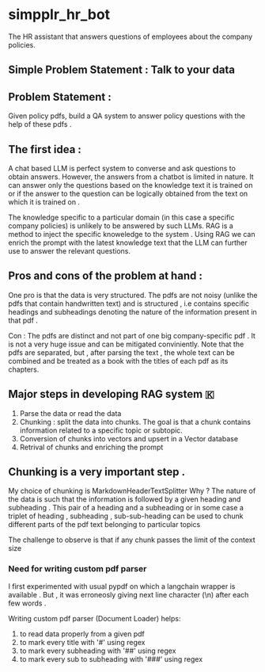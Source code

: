 # simpplr_hr_bot
The HR assistant that answers questions of employees about the company policies.

## Simple Problem Statement : Talk to your data 

## Problem Statement :
Given policy pdfs, build a QA system to answer policy questions with the help of these pdfs .

## The first idea : 
A chat based LLM is perfect system to converse and ask questions to obtain answers. However, the answers from a chatbot is limited in nature. It can answer only the questions based on the knowledge text it is trained on or if the answer to the question can be logically obtained from the text on which it is trained on .

The knowledge specific to a particular domain (in this case a specific company policies) is unlikely to be answered by such LLMs. RAG is a method to inject the specific knoweledge to the system . 
Using RAG we can enrich the prompt with the latest knowledge text that the LLM can further use to answer the relevant questions.

## Pros and cons of the problem at hand :
One pro is that the data is very structured. The pdfs are not noisy (unlike the pdfs that contain handwritten text) and is structured , i.e contains specific headings and subheadings denoting the nature of the information present in that pdf . 

Con : The pdfs are distinct and not part of one big company-specific pdf . It is not a very huge issue and can be mitigated conviniently.
Note that the pdfs are separated, but , after parsing the text , the whole text can be combined and be treated as a book with the titles of each pdf as its chapters.


## Major steps in developing RAG system 🇰
1. Parse the data or read the data
2. Chunking : split the data into chunks. The goal is that a chunk contains information related to a specific topic or subtopic. 
3. Conversion of chunks into vectors and upsert in a Vector database 
4. Retrival of chunks and enriching the prompt 

## Chunking is a very important step .
My choice of chunking is MarkdownHeaderTextSplitter
Why ? The nature of the data is such that the information is followed by a given heading and subheading .
This pair of a heading and a subheading or in some case a triplet of heading , subheading , sub-sub-heading can be used to chunk different parts of the pdf text belonging to particular topics 

The challenge to observe is that if any chunk passes the limit of the context size 

### Need for writing custom pdf parser 
I first experimented with usual pypdf on which a langchain wrapper is available .
But , it was erroneosly giving next line character (\n) after each few words . 

Writing custom pdf parser (Document Loader)  helps:
1. to read data properly from a given pdf
2. to mark every title with '#' using regex
3. to mark every subheading with '##' using regex
4. to mark every sub to subheading with '###' using regex
